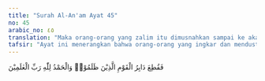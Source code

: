 ```yaml
---
title: "Surah Al-An'am Ayat 45"
no: 45
arabic_no: ٤٥
translation: "Maka orang-orang yang zalim itu dimusnahkan sampai ke akar-akarnya. Dan segala puji bagi Allah, Tuhan seluruh alam."
tafsir: "Ayat ini menerangkan bahwa orang-orang yang ingkar dan mendustakan Rasul-rasul itu binasa karena diri mereka sendiri, tidak seorang pun yang luput dari azab itu. Segala puji bagi Allah yang telah menghancurkan orang-orang yang zalim itu dan yang telah melimpahkan nikmat dan karunia-Nya kepada orang-orang yang beriman.\n\nAyat ini menganjurkan kepada kaum Muslimin agar mengucapkan hamdalah \"Alhamdulillahi rabbil alamin\" (segala puji bagi Allah Tuhan seluruh alam), setiap mendapat nikmat, rahmat dan pertolongan Allah."
---
```

فَقُطِعَ دَابِرُ الْقَوْمِ الَّذِيْنَ ظَلَمُوْاۗ وَالْحَمْدُ لِلّٰهِ رَبِّ الْعٰلَمِيْنَ 
